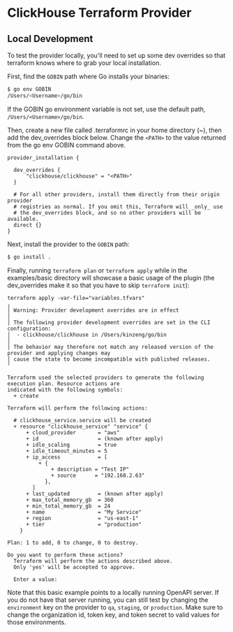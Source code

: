# ClickHouse Terraform Provider

## Local Development

To test the provider locally, you'll need to set up some dev overrides so that terraform knows where to grab your local installation.

First, find the `GOBIN` path where Go installs your binaries: 

```sh
$ go env GOBIN
/Users/<Username>/go/bin
```

If the GOBIN go environment variable is not set, use the default path, `/Users/<Username>/go/bin`.

Then, create a new file called .terraformrc in your home directory (~), then add the dev_overrides block below. Change the `<PATH>` to the value returned from the go env GOBIN command above.

```t
provider_installation {

  dev_overrides {
      "clickhouse/clickhouse" = "<PATH>"
  }

  # For all other providers, install them directly from their origin provider
  # registries as normal. If you omit this, Terraform will _only_ use
  # the dev_overrides block, and so no other providers will be available.
  direct {}
}
```

Next, install the provider to the `GOBIN` path:

```sh
$ go install .
```

Finally, running `terraform plan` or `terraform apply` while in the examples/basic directory will showcase a basic usage of the plugin (the dev_overrides make it so that you have to skip `terraform init`):

```
terraform apply -var-file="variables.tfvars"
╷
│ Warning: Provider development overrides are in effect
│
│ The following provider development overrides are set in the CLI configuration:
│  - clickhouse/clickhouse in /Users/kinzeng/go/bin
│
│ The behavior may therefore not match any released version of the provider and applying changes may
│ cause the state to become incompatible with published releases.
╵

Terraform used the selected providers to generate the following execution plan. Resource actions are
indicated with the following symbols:
  + create

Terraform will perform the following actions:

  # clickhouse_service.service will be created
  + resource "clickhouse_service" "service" {
      + cloud_provider       = "aws"
      + id                   = (known after apply)
      + idle_scaling         = true
      + idle_timeout_minutes = 5
      + ip_access            = [
          + {
              + description = "Test IP"
              + source      = "192.168.2.63"
            },
        ]
      + last_updated         = (known after apply)
      + max_total_memory_gb  = 360
      + min_total_memory_gb  = 24
      + name                 = "My Service"
      + region               = "us-east-1"
      + tier                 = "production"
    }

Plan: 1 to add, 0 to change, 0 to destroy.

Do you want to perform these actions?
  Terraform will perform the actions described above.
  Only 'yes' will be accepted to approve.

  Enter a value:
```

Note that this basic example points to a locally running OpenAPI server. If you do not have that server running, you can still test by changing the `environment` key on the provider to `qa`, `staging`, or `production`. Make sure to change the organization id, token key, and token secret to valid values for those environments.
